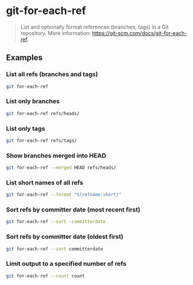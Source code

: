 # git-for-each-ref

> List and optionally format references (branches, tags) in a Git repository. More information: <https://git-scm.com/docs/git-for-each-ref>.

## Examples

### List all refs (branches and tags)

```bash
git for-each-ref
```

### List only branches

```bash
git for-each-ref refs/heads/
```

### List only tags

```bash
git for-each-ref refs/tags/
```

### Show branches merged into HEAD

```bash
git for-each-ref --merged HEAD refs/heads/
```

### List short names of all refs

```bash
git for-each-ref --format "%(refname:short)"
```

### Sort refs by committer date (most recent first)

```bash
git for-each-ref --sort -committerdate
```

### Sort refs by committer date (oldest first)

```bash
git for-each-ref --sort committerdate
```

### Limit output to a specified number of refs

```bash
git for-each-ref --count count
```
